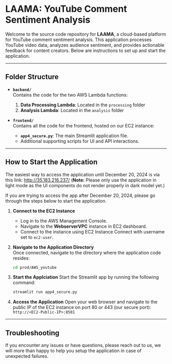 # **LAAMA: YouTube Comment Sentiment Analysis**

Welcome to the source code repository for **LAAMA**, a cloud-based platform for YouTube comment sentiment analysis. This application processes YouTube video data, analyzes audience sentiment, and provides actionable feedback for content creators. Below are instructions to set up and start the application.

---

## **Folder Structure**

- **`backend/`**  
  Contains the code for the two AWS Lambda functions:
  1. **Data Processing Lambda**: Located in the `processing` folder
  2. **Analysis Lambda**: Located in the `analysis` folder

- **`frontend/`**  
  Contains all the code for the frontend, hosted on our EC2 instance:
  - **`app4_secure.py`**: The main Streamlit application file.
  - Additional supporting scripts for UI and API interactions.

---

## **How to Start the Application**

The easiest way to access the application until December 20, 2024 is via this link: http://35.183.216.237/ (**Note:** Please only use the application in light mode as the UI components do not render properly in dark model yet.)

If you are trying to access the app after December 20, 2024, please go through the steps below to start the application.

1. **Connect to the EC2 Instance**  
   - Log in to the AWS Management Console.
   - Navigate to the **WebserverVPC** instance in EC2 dashboard.
   - Connect to the instance using EC2 Instance Connect with username set to `ec2-user`.

2. **Navigate to the Application Directory**  
   Once connected, navigate to the directory where the application code resides:
   ```bash
   cd prod/AWS_youtube
   ```
3. **Start the Applciation**
   Start the Streamlit app by running the following command:
   ```bash
   streamlit run app4_secure.py
   ```
4. **Access the Application**
   Open your web browser and navigate to the public IP of the EC2 instance on port 80 or 443 (our secure port): `http://<EC2-Public-IP>:8501`

---

## **Troubleshooting**
If you encounter any issues or have questions, please reach out to us, we will more than happy to help you setup the application in case of unexpected failures.
